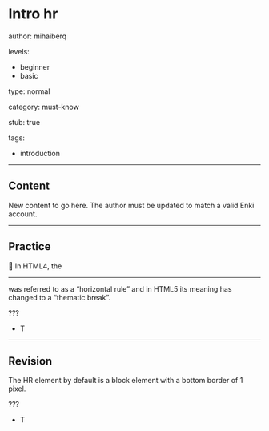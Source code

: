# Intro hr
author: mihaiberq

levels:
  - beginner
  - basic

type: normal

category: must-know

stub: true


tags:
  - introduction


---
## Content

New content to go here. The author must be updated to match a valid Enki account.

---
## Practice

🐉 In HTML4, the <hr> was referred to as a “horizontal rule” and in HTML5 its meaning has changed to a “thematic break”.

???

* T


---
## Revision

The HR element by default is a block element with a bottom border of 1 pixel.

???
* T
